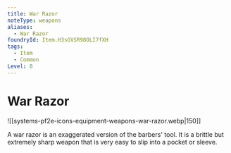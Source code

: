 ```yaml
---
title: War Razor
noteType: weapons
aliases:
  - War Razor
foundryId: Item.H3sGVSR98OLI7fXH
tags:
  - Item
  - Common
Level: 0
---
```


# War Razor
![[systems-pf2e-icons-equipment-weapons-war-razor.webp|150]]

A war razor is an exaggerated version of the barbers' tool. It is a brittle but extremely sharp weapon that is very easy to slip into a pocket or sleeve.
